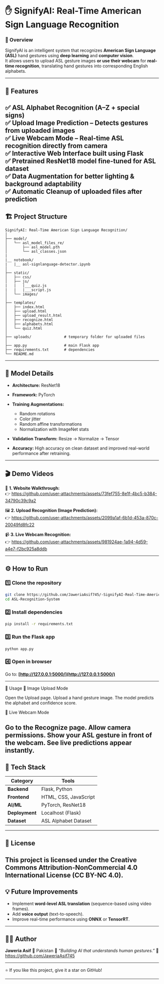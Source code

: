 # ✋ SignifyAI: Real-Time American Sign Language Recognition

### 📌 Overview

SignifyAI is an intelligent system that recognizes **American Sign Language (ASL)** hand gestures using **deep learning** and **computer vision**.  
It allows users to upload ASL gesture images **or use their webcam** for **real-time recognition**, translating hand gestures into corresponding English alphabets.

---

## 🌟 Features

✅ **ASL Alphabet Recognition** (A–Z + special signs)  
✅ **Upload Image Prediction** – Detects gestures from uploaded images  
✅ **Live Webcam Mode** – Real-time ASL recognition directly from camera  
✅ **Interactive Web Interface** built using **Flask**  
✅ **Pretrained ResNet18 model** fine-tuned for ASL dataset  
✅ **Data Augmentation** for better lighting & background adaptability  
✅ **Automatic Cleanup** of uploaded files after prediction  
---

## 🏗️ Project Structure

```
SignifyAI: Real-Time American Sign Language Recognition/
│
├── model/
│   └── asl_model_files_re/
│       ├── asl_model.pth
│       └── asl_classes.json
|
|__ notebook/
|   |__ asl-signlanguage-detector.ipynb
│
├── static/
│   ├── css/
│   ├── js/
|   |   |___quiz.js
|   |   |___script.js
│   └── images/
│
├── templates/
│   ├── index.html
│   ├── upload.html
│   ├── upload_result.html
│   ├── recognize.html
│   ├── alphabets.html
│   └── quiz.html
│
├── uploads/               # temporary folder for uploaded files
│
├── app.py                 # main Flask app
├── requirements.txt       # dependencies
└── README.md
```

---

## 🧩 Model Details

* **Architecture:** ResNet18
* **Framework:** PyTorch
* **Training Augmentations:**

  * Random rotations
  * Color jitter
  * Random affine transformations
  * Normalization with ImageNet stats
* **Validation Transform:** Resize → Normalize → Tensor
* **Accuracy:** High accuracy on clean dataset and improved real-world performance after retraining.

---

## 🎬 Demo Videos

📸 **1. Website Walkthrough:**  
👉   https://github.com/user-attachments/assets/73fef755-8e1f-4bc5-b384-34790c39c9a2

🖼️ **2. Upload Recognition (Image Prediction):**  
👉  https://github.com/user-attachments/assets/2099a1af-6b1d-453a-870c-20049fd8fc22

📹 **3. Live Webcam Recognition:**  
👉  https://github.com/user-attachments/assets/981924ae-1a94-4d59-a4e7-f2bc925a8ddb

---

## ⚙️ How to Run

### 1️⃣ Clone the repository

```bash
git clone https://github.com/JaweriaAsif745/-SignifyAI-Real-Time-American-Sign-Language-Recognition.git
cd ASL-Recognition-System
```

### 2️⃣ Install dependencies

```bash
pip install -r requirements.txt
```

### 3️⃣ Run the Flask app

```bash
python app.py
```

### 4️⃣ Open in browser

Go to: **[http://127.0.0.1:5000/](http://127.0.0.1:5000/)**

---

🧩 Usage
🔹 Image Upload Mode

Open the Upload page.
Upload a hand gesture image.
The model predicts the alphabet and confidence score.

🔹 Live Webcam Mode

Go to the Recognize page.
Allow camera permissions.
Show your ASL gesture in front of the webcam.
See live predictions appear instantly.
---

## 🧰 Tech Stack

| Category       | Tools                 |
| -------------- | --------------------- |
| **Backend**    | Flask, Python         |
| **Frontend**   | HTML, CSS, JavaScript |
| **AI/ML**      | PyTorch, ResNet18     |
| **Deployment** | Localhost (Flask)     |
| **Dataset**    | ASL Alphabet Dataset  |

---
## 🧾 License

This project is licensed under the Creative Commons Attribution-NonCommercial 4.0 International License (CC BY-NC 4.0).
---

## 💡 Future Improvements

* Implement **word-level ASL translation** (sequence-based using video frames).
* Add **voice output** (text-to-speech).
* Improve real-time performance using **ONNX** or **TensorRT**.

---

## 👩‍💻 Author

**Jaweria Asif**
📍 Pakistan
💬 *“Building AI that understands human gestures.”*
🔗 https://github.com/JaweriaAsif745

---
⭐ If you like this project, give it a star on GitHub!

---


